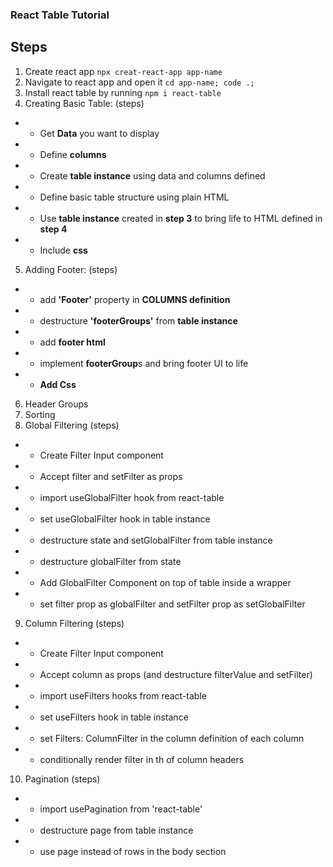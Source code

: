 ### React Table Tutorial

## Steps

1. Create react app `npx creat-react-app app-name`
2. Navigate to react app and open it `cd app-name; code .;`
3. Install react table by running `npm i react-table`
4. Creating Basic Table: (steps)

- - Get **Data** you want to display
- - Define **columns**
- - Create **table instance** using data and columns defined
- - Define basic table structure using plain HTML
- - Use **table instance** created in **step 3** to bring life to HTML defined in **step 4**
- - Include **css**

5. Adding Footer: (steps)

- - add **'Footer'** property in **COLUMNS definition**
- - destructure **'footerGroups'** from **table instance**
- - add **footer html**
- - implement **footerGroup**s and bring footer UI to life
- - **Add Css**

6. Header Groups
7. Sorting
8. Global Filtering (steps)

- - Create Filter Input component
- - Accept filter and setFilter as props
- - import useGlobalFilter hook from react-table
- - set useGlobalFilter hook in table instance
- - destructure state and setGlobalFilter from table instance
- - destructure globalFilter from state
- - Add GlobalFilter Component on top of table inside a wrapper
- - set filter prop as globalFilter and setFilter prop as setGlobalFilter

9. Column Filtering (steps)

- - Create Filter Input component
- - Accept column as props (and destructure filterValue and setFilter)
- - import useFilters hooks from react-table
- - set useFilters hook in table instance
- - set Filters: ColumnFilter in the column definition of each column
- - conditionally render filter in th of column headers

10. Pagination (steps)

- - import usePagination from 'react-table'
- - destructure page from table instance
- - use page instead of rows in the body section
